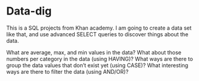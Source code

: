 # Data-dig
This is a SQL projects from Khan academy. I am going to create a data set like that, and use advanced SELECT queries to discover things about the data. 

What are average, max, and min values in the data?
What about those numbers per category in the data (using HAVING)?
What ways are there to group the data values that don’t exist yet (using CASE)?
What interesting ways are there to filter the data (using AND/OR)?
